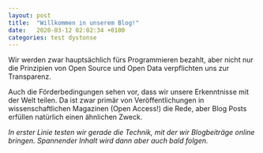 ```yaml
---
layout: post
title:  "Willkommen in unserem Blog!"
date:   2020-03-12 02:02:34 +0100
categories: test dystonse
---
```

Wir werden zwar hauptsächlich fürs Programmieren bezahlt, aber nicht nur die Prinzipien von Open Source und Open Data verpflichten uns zur Transparenz.

Auch die Förderbedingungen sehen vor, dass wir unsere Erkenntnisse mit der Welt teilen. Da ist zwar primär von Veröffentlichungen
in wissenschaftlichen Magazinen (Open Access!) die Rede, aber Blog Posts erfüllen natürlich einen ähnlichen Zweck.

_In erster Linie testen wir gerade die Technik, mit der wir Blogbeiträge online bringen. Spannender Inhalt wird dann aber auch bald folgen._
